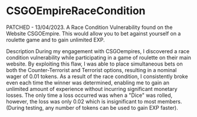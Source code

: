 # CSGOEmpireRaceCondition
PATCHED - 13/04/2023. A Race Condition Vulnerability found on the Website CSGOEmpire. This would allow you to bet against yourself on a roulette game and to gain unlimited EXP.


Description
During my engagement with CSGOempires, I discovered a race condition vulnerability while participating in a game of roulette on their main website. By exploiting this flaw, I was able to place simultaneous bets on both the Counter-Terrorist and Terrorist options, resulting in a nominal wager of 0.01 tokens. As a result of the race condition, I consistently broke even each time the winner was determined, enabling me to gain an unlimited amount of experience without incurring significant monetary losses. The only time a loss occurred was when a "Dice" was rolled, however, the loss was only 0.02 which is insignificant to most members. (During testing, any number of tokens can be used to gain EXP faster). 
